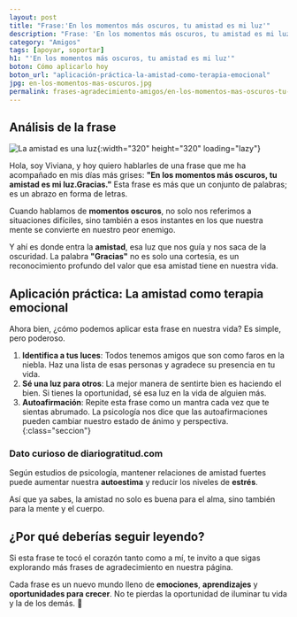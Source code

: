 ```yaml
---
layout: post
title: "Frase:'En los momentos más oscuros, tu amistad es mi luz'"
description: "Frase: 'En los momentos más oscuros, tu amistad es mi luz' ¿Quieres saber cómo una simple frase puede hacer que tus días sean más brillantes?"
category: "Amigos"
tags: [apoyar, soportar]
h1: "'En los momentos más oscuros, tu amistad es mi luz'"
boton: Cómo aplicarlo hoy
boton_url: "aplicación-práctica-la-amistad-como-terapia-emocional"
jpg: en-los-momentos-mas-oscuros.jpg
permalink: frases-agradecimiento-amigos/en-los-momentos-mas-oscuros-tu-amistad-es-luz
---
```

## Análisis de la frase

![La amistad es una luz]({{'img/blog/en-los-momentos-mas-oscuros.webp'|relative_url}}){:width="320" height="320" loading="lazy"}

Hola, soy Viviana, y hoy quiero hablarles de una frase que me ha acompañado en mis días más grises: **"En los momentos más oscuros, tu amistad es mi luz.Gracias."** Esta frase es más que un conjunto de palabras; es un abrazo en forma de letras.

Cuando hablamos de **momentos oscuros**, no solo nos referimos a situaciones difíciles, sino también a esos instantes en los que nuestra mente se convierte en nuestro peor enemigo.

Y ahí es donde entra la **amistad**, esa luz que nos guía y nos saca de la oscuridad. La palabra **"Gracias"** no es solo una cortesía, es un reconocimiento profundo del valor que esa amistad tiene en nuestra vida.

## Aplicación práctica: La amistad como terapia emocional

Ahora bien, ¿cómo podemos aplicar esta frase en nuestra vida? Es simple, pero poderoso.

1. **Identifica a tus luces**: Todos tenemos amigos que son como faros en la niebla. Haz una lista de esas personas y agradece su presencia en tu vida.
2. **Sé una luz para otros**: La mejor manera de sentirte bien es haciendo el bien. Si tienes la oportunidad, sé esa luz en la vida de alguien más.
3. **Autoafirmación**: Repite esta frase como un mantra cada vez que te sientas abrumado. La psicología nos dice que las autoafirmaciones pueden cambiar nuestro estado de ánimo y perspectiva.
{:class="seccion"}

### Dato curioso de diariogratitud.com

Según estudios de psicología, mantener relaciones de amistad fuertes puede aumentar nuestra **autoestima** y reducir los niveles de **estrés**.

Así que ya sabes, la amistad no solo es buena para el alma, sino también para la mente y el cuerpo.

## ¿Por qué deberías seguir leyendo?

Si esta frase te tocó el corazón tanto como a mí, te invito a que sigas explorando más frases de agradecimiento en nuestra página.

Cada frase es un nuevo mundo lleno de **emociones**, **aprendizajes** y **oportunidades para crecer**. No te pierdas la oportunidad de iluminar tu vida y la de los demás. 🌟
